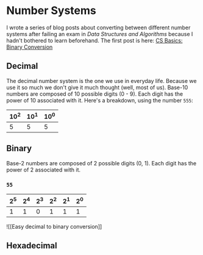 # Number Systems
I wrote a series of blog posts about converting between different number systems after failing an exam in _Data Structures and Algorithms_ because I hadn't bothered to learn beforehand.
The first post is here: [CS Basics: Binary Conversion](https://trainingmontage.dev/posts/cs-basics-binary-conversion/)
## Decimal
The decimal number system is the one we use in everyday life. Because we use it so much we don't give it much thought (well, most of us).
Base-10 numbers are composed of 10 possible digits (0 - 9). Each digit has the power of 10 associated with it.
Here's a breakdown, using the number `555`:

| $10^2$ | $10^1$ | $10^0$ |
| ------ | ------ | ------ |
| 5      | 5      | 5      |

## Binary
Base-2 numbers are composed of 2 possible digits (0, 1). Each digit has the power of 2 associated with it.

### `55`


| $2^5$ | $2^4$ | $2^3$ | $2^2$ | $2^1$ | $2^0$ |
| ----- | ----- | ----- | ----- | ----- | ----- |
| 1     | 1     |    0   | 1     | 1     | 1     |

![[Easy decimal to binary conversion]]

## Hexadecimal